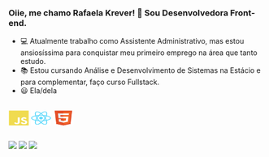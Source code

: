 ### Oiie, me chamo Rafaela Krever! 👋 Sou Desenvolvedora Front-end. 

- 💻   Atualmente trabalho como Assistente Administrativo, mas estou ansiosíssima para conquistar meu primeiro emprego na área que tanto estudo. 
-  📚  Estou cursando Análise e Desenvolvimento de Sistemas na Estácio e para complementar, faço curso Fullstack.
-  😃  Ela/dela


<div style="display: inline_block"><br>
  <img align="center" alt="Rafa-Js" height="30" width="40" src="https://raw.githubusercontent.com/devicons/devicon/master/icons/javascript/javascript-plain.svg">
 <img align="center" alt="Rafa-React" height="30" width="40" src="https://raw.githubusercontent.com/devicons/devicon/master/icons/react/react-original.svg">
  <img align="center" alt="Rafa-HTML" height="30" width="40" src="https://raw.githubusercontent.com/devicons/devicon/master/icons/html5/html5-original.svg">
 </div>
 
  ##
 
 <di>
   <a href="https://instagram.com/rafaelakrever" target="_blank"><img src="https://img.shields.io/badge/-Instagram-%23E4405F?style=for-the-badge&logo=instagram&logoColor=white" target="_blank"></a>
  <a href = "mailto:rafaelakrever2016@gmail.com"><img src="https://img.shields.io/badge/-Gmail-%23333?style=for-the-badge&logo=gmail&logoColor=white" target="_blank"></a>
    <a href="https://www.linkedin.com/in/rafaela-krever-065820176" target="_blank"><img src="https://img.shields.io/badge/-LinkedIn-%230077B5?style=for-the-badge&logo=linkedin&logoColor=white" target="_blank"></a> 
  </div>
